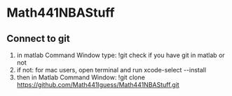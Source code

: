 # Math441NBAStuff

## Connect to git
1) in matlab Command Window type: !git
check if you have git in matlab or not
2) if not: for mac users, open terminal and run xcode-select --install
3) then in Matlab Command Window:
!git clone https://github.com/Math441Iguess/Math441NBAStuff.git
